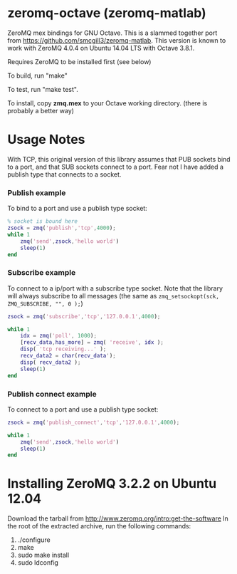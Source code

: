 zeromq-octave (zeromq-matlab)
=============

ZeroMQ mex bindings for GNU Octave.  This is a slammed together port from https://github.com/smcgill3/zeromq-matlab.  This version is known to work with ZeroMQ 4.0.4 on Ubuntu 14.04 LTS with Octave 3.8.1.

Requires ZeroMQ to be installed first (see below)

To build, run "make"

To test, run "make test".

To install, copy __zmq.mex__ to your Octave working directory. (there is probably a better way)

Usage Notes
=====
With TCP, this original version of this library assumes that PUB sockets bind to a port, and that SUB sockets connect to a port.  Fear not I have added a publish type that connects to a socket.

### Publish example
To bind to a port and use a publish type socket:
```matlab
% socket is bound here
zsock = zmq('publish','tcp',4000);
while 1
    zmq('send',zsock,'hello world')
    sleep(1)
end
```

### Subscribe example
To connect to a ip/port with a subscribe type socket.  Note that the library will always subscribe to all messages (the same as `zmq_setsockopt(sck, ZMQ_SUBSCRIBE, "", 0 );`)
```matlab
zsock = zmq('subscribe','tcp','127.0.0.1',4000);

while 1
    idx = zmq('poll', 1000);
    [recv_data,has_more] = zmq( 'receive', idx );
    disp( 'tcp receiving...' );
    recv_data2 = char(recv_data');
    disp( recv_data2 );
    sleep(1)
end
```

### Publish connect example
To connect to a port and use a publish type socket:
```matlab
zsock = zmq('publish_connect','tcp','127.0.0.1',4000);

while 1
    zmq('send',zsock,'hello world')
    sleep(1)
end
```


Installing ZeroMQ 3.2.2 on Ubuntu 12.04
=======================
Download the tarball from http://www.zeromq.org/intro:get-the-software
In the root of the extracted archive, run the following commands:

1. ./configure
2. make
3. sudo make install
4. sudo ldconfig
